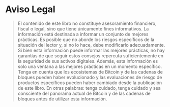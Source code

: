 # Aviso Legal

> El contenido de este libro no constituye asesoramiento financiero, fiscal o legal, sino que tiene únicamente fines informativos. La información está destinada a informar un conjunto de mejores prácticas. Es posible que no aborde los riesgos específicos de la situación del lector y, si no lo hace, debe modificarlo adecuadamente. Si bien esta información puede informar las mejores prácticas, no hay garantías de que seguir estos consejos repercuta suficientemente en la seguridad de sus activos digitales. Además, esta información es solo una ventana a las mejores prácticas en un momento específico. Tenga en cuenta que los ecosistemas de Bitcoin y de las cadenas de bloques pueden haber evolucionado y las evaluaciones de riesgo de productos específicos pueden haber cambiado desde la publicación de este libro. En otras palabras: tenga cuidado, tenga cuidado y sea consciente del panorama actual de Bitcoin y de las cadenas de bloques antes de utilizar esta información.